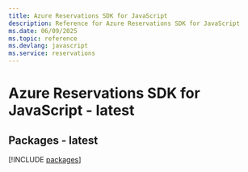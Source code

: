 ```yaml
---
title: Azure Reservations SDK for JavaScript
description: Reference for Azure Reservations SDK for JavaScript
ms.date: 06/09/2025
ms.topic: reference
ms.devlang: javascript
ms.service: reservations
---
```

# Azure Reservations SDK for JavaScript - latest
## Packages - latest
[!INCLUDE [packages](reservations-index.md)]